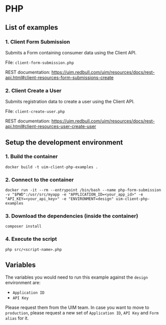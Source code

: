 # PHP

## List of examples

### 1. Client Form Submission
Submits a Form containing consumer data using the Client API.

File: `client-form-submission.php`

REST documentation: https://uim.redbull.com/uim/resources/docs/rest-api.html#client-resources-form-submissions-create

### 2. Client Create a User
Submits registration data to create a user using the Client API.

File: `client-create-user.php`

REST documentation: https://uim.redbull.com/uim/resources/docs/rest-api.html#client-resources-user-create-user

## Setup the development environment
### 1. Build the container
`docker build -t uim-client-php-examples .`
 
### 2. Connect to the container
`docker run -it --rm --entrypoint /bin/bash --name php-form-submission -v "$PWD":/usr/src/myapp -e "APPLICATION_ID=<your_app_id>" -e "API_KEY=<your_api_key>" -e "ENVIRONMENT=design" uim-client-php-examples`

### 3. Download the dependencies (inside the container)
`composer install`
 
### 4. Execute the script
`php src/<script-name>.php`

## Variables

The variables you would need to run this example against the `design` environment are:
* `Application ID`
* `API Key`

Please request them from the UIM team. In case you want to move to `production`, please request a new set of `Application ID`, `API Key` and `Form alias` for it.
